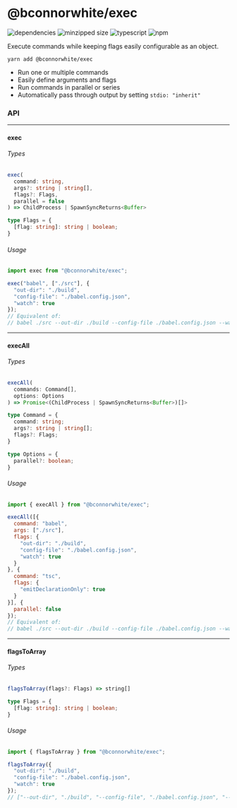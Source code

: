 # @bconnorwhite/exec
![dependencies](https://img.shields.io/david/bconnorwhite/exec)
![minzipped size](https://img.shields.io/bundlephobia/minzip/@bconnorwhite/exec)
![typescript](https://img.shields.io/github/languages/top/bconnorwhite/exec)
![npm](https://img.shields.io/npm/v/@bconnorwhite/exec)

Execute commands while keeping flags easily configurable as an object.

```
yarn add @bconnorwhite/exec
```

- Run one or multiple commands
- Easily define arguments and flags
- Run commands in parallel or series
- Automatically pass through output by setting `stdio: "inherit"`

### API
---
#### exec
###### Types
```ts
exec(
  command: string,
  args?: string | string[],
  flags?: Flags,
  parallel = false
) => ChildProcess | SpawnSyncReturns<Buffer>

type Flags = {
  [flag: string]: string | boolean;
}
```
###### Usage
```js
import exec from "@bconnorwhite/exec";

exec("babel", ["./src"], {
  "out-dir": "./build",
  "config-file": "./babel.config.json",
  "watch": true
});
// Equivalent of:
// babel ./src --out-dir ./build --config-file ./babel.config.json --watch
```

---

#### execAll
###### Types
```ts
execAll(
  commands: Command[],
  options: Options
) => Promise<(ChildProcess | SpawnSyncReturns<Buffer>)[]>

type Command = {
  command: string;
  args?: string | string[];
  flags?: Flags;
}

type Options = {
  parallel?: boolean;
}
```
###### Usage
```js
import { execAll } from "@bconnorwhite/exec";

execAll([{
  command: "babel",
  args: ["./src"],
  flags: {
    "out-dir": "./build",
    "config-file": "./babel.config.json",
    "watch": true
  }
}, {
  command: "tsc",
  flags: {
    "emitDeclarationOnly": true
  }
}], {
  parallel: false
});
// Equivalent of:
// babel ./src --out-dir ./build --config-file ./babel.config.json --watch && tsc --emitDeclarationOnly
```

---

#### flagsToArray
###### Types
```ts
flagsToArray(flags?: Flags) => string[]

type Flags = {
  [flag: string]: string | boolean;
}
```
###### Usage
```js
import { flagsToArray } from "@bconnorwhite/exec";

flagsToArray({
  "out-dir": "./build",
  "config-file": "./babel.config.json",
  "watch": true
});
// ["--out-dir", "./build", "--config-file", "./babel.config.json", "--watch"]
```
